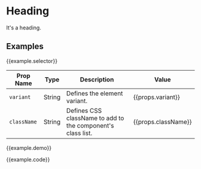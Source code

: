 # Heading

It's a heading.


## Examples

{{example.selector}}

Prop Name | Type | Description | Value
--- | --- | --- | ---
`variant` | String | Defines the element variant. | {{props.variant}}
`className` | String | Defines CSS className to add to the component's class list. | {{props.className}}

{{example.demo}}

{{example.code}}
